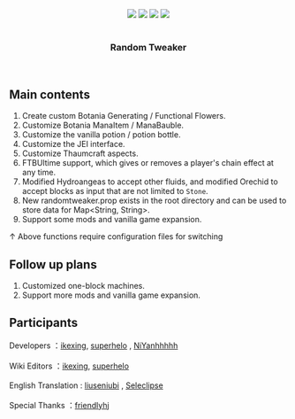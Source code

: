 <div align="center">
    <a herf="https://github.com/ikexing-cn/RandomTweaker/issues"> <img src="https://img.shields.io/github/issues/ikexing-cn/RandomTweaker?color=orange&logo=github&style=flat-square"></a>
    <a herf="https://github.com/ikexing-cn/RandomTweaker/network/members"> <img src="https://img.shields.io/github/forks/ikexing-cn/RandomTweaker?color=red&logo=github&style=flat-square"></a>
    <a herf="https://github.com/ikexing-cn/RandomTweaker/stargazers"> <img src="https://img.shields.io/github/stars/ikexing-cn/RandomTweaker?logo=github&style=flat-square"></a>
    <a herf="https://github.com/ikexing-cn/RandomTweaker/blob/1.12/LICENSE"> <img src="https://img.shields.io/github/license/ikexing-cn/RandomTweaker?color=green&logo=github&style=flat-square"></a>
</div><br />
<div align="center">
    <h3 align="center">Random Tweaker</h3>
    <br />
</div>

## Main contents

1. Create custom Botania Generating / Functional Flowers.
2. Customize Botania ManaItem / ManaBauble.
3. Customize the vanilla potion / potion bottle.
4. Customize the JEI interface.
5. Customize Thaumcraft aspects.
6. FTBUltime support, which gives or removes a player's chain effect at any time.
7. Modified Hydroangeas to accept other fluids, and modified Orechid to accept blocks as input that are not limited
   to `Stone`.
8. New randomtweaker.prop exists in the root directory and can be used to store data for Map<String, String>.
9. Support some mods and vanilla game expansion.

↑ Above functions require configuration files for switching

## Follow up plans
1. Customized one-block machines.
2. Support more mods and vanilla game expansion.

## Participants

Developers ：[ikexing](https://github.com/ikexing-cn), [superhelo](https://github.com/XHL315)
, [NiYanhhhhh](https://github.com/NiYanhhhhh) <br /><br />
Wiki Editors ：[ikexing](https://github.com/ikexing-cn), [superhelo](https://github.com/XHL315) <br /><br />
English Translation : [liuseniubi](https://github.com/liuseniubi)
, [Seleclipse](https://github.com/lunareclipse-64) <br /><br />
Special Thanks ：[friendlyhj](https://github.com/friendlyhj)
